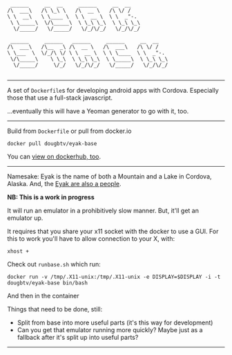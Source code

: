```
 ______     __  __     ______     __  __             
/\  ___\   /\ \_\ \   /\  __ \   /\ \/ /             
\ \  __\   \ \____ \  \ \  __ \  \ \  _"-.           
 \ \_____\  \/\_____\  \ \_\ \_\  \ \_\ \_\          
  \/_____/   \/_____/   \/_/\/_/   \/_/\/_/          
                                                     
 ______     ______   ______     ______     __  __    
/\  ___\   /\__  _\ /\  __ \   /\  ___\   /\ \/ /    
\ \___  \  \/_/\ \/ \ \  __ \  \ \ \____  \ \  _"-.  
 \/\_____\    \ \_\  \ \_\ \_\  \ \_____\  \ \_\ \_\ 
  \/_____/     \/_/   \/_/\/_/   \/_____/   \/_/\/_/ 
                                                     
```
---

A set of `Dockerfile`s for developing android apps with Cordova. Especially those that use a full-stack javascript.

...eventually this will have a Yeoman generator to go with it, too.

---

Build from `Dockerfile` or pull from docker.io

	docker pull dougbtv/eyak-base

You can [view on dockerhub, too](https://registry.hub.docker.com/u/dougbtv/eyak-base/).

---

Namesake: Eyak is the name of both a Mountain and a Lake in Cordova, Alaska. And, the [Eyak are also a people](http://en.wikipedia.org/wiki/Eyak).
   
**NB: This is a work in progress**

It will run an emulator in a prohibitively slow manner. But, it'll get an emulator up.

It requires that you share your x11 socket with the docker to use a GUI. For this to work you'll have to allow connection to your X, with:

	xhost +

Check out `runbase.sh` which run:

	docker run -v /tmp/.X11-unix:/tmp/.X11-unix -e DISPLAY=$DISPLAY -i -t dougbtv/eyak-base bin/bash

And then in the container 

Things that need to be done, still:

* Split from base into more useful parts (it's this way for development)
* Can you get that emulator running more quickly? Maybe just as a fallback after it's split up into useful parts?

---                                                                                                 

